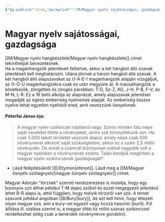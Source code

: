 ```yaml
---
{"dg-publish":true,"permalink":"/M/Magyar nyelv sajátosságai, gazdagsága/","title":"Magyar nyelv sajátosságai, gazdagsága","created":"2023-12-14T12:40","updated":"2023-12-14T12:40"}
---
```



# Magyar nyelv sajátosságai, gazdagsága

[[M/Magyar nyelv hangkészlete\|Magyar nyelv hangkészlete]] címet tekinthetjük bevezetésnek.  
Ha a magánhangzók jelentéseit feltártuk, akkor a két hangból álló szavak jelentéseit kell meghatározni. Utána jönnek a három hangból álló szavak. A két hangból álló alapszavakat az U-A-E-I magánhangzók alapján vizsgáljuk, az O-Ö-Ü magánhangzókra csak ez után megyünk át. A mássalhangzók a következők, zöngétlen és zöngés párokban: T-D, Sz-Z, KG, J-H, P-B, F-V, és M-N, L-R. Ez a 16 betű alkotja az alapvázat, amely alapszavak jelentései megadják az egész emberiség nyelveinek alapját. Az emberiség összes nyelve tehát egyetlen nyelvből ered, amit nevezzünk ősnyelvnek.  

#### Péterfai János írja:

> A magyar nyelv szókincse irdatlanul nagy. Szinte minden falu népe saját nevekkel illette a növényeket, amire sok bizonyítékunk van. Ha csak 5.000 lakott területet veszünk alapul, amely népe csak 500 növénynevet alkotott saját szükségletére, akkor ez a szám 2,5 millió növénynév. De ennél a számnál bizonyosan sokkal nagyobb volt a magyar nyelvben a növénynevek száma. Talán kezdjük megérteni a magyar nyelv szókincsének gazdagságát?  
- Lásd felépítésükről [[E/Etymon\|etimon]]. Lásd meg a [[M/Magyar ősnyelv szótagnyelv\|magyar ősnyelv szótagnyelv]] címet.  

Magyar Adorján "törzsek" szerinti rendszerezése is mutatja, hogy egy bizonyos szó állhat például T-M alapú szóból és ezzel megegyező jelentésű lehet B-R alapú is, attól függően, hogy melyik törzsről van szó. A temet szavunk például angolban [[B/Bury\|bury]], de azt kell hinni, hogy létezett olyan magyar szó, ami a bury-vel egyező vagy hozzá hasonló (burít). PJI állítása ill. utalása szerint is, a magyar több tíz millió szavas szókincssel rendelkezhet (elég csak a temérdek növénynévre gondolni).  